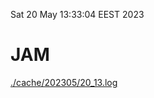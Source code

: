 Sat 20 May 13:33:04 EEST 2023
# JAM
<a href='./cache/202305/20_13.log'>./cache/202305/20_13.log</a>
